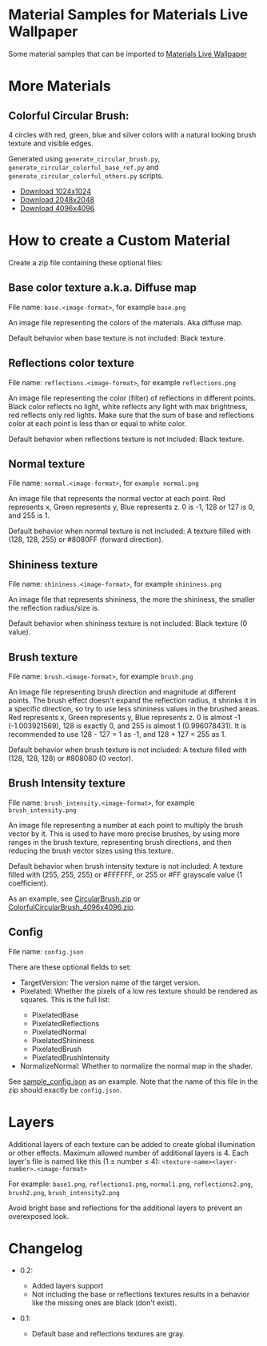 # Material Samples for Materials Live Wallpaper

Some material samples that can be imported to [Materials Live Wallpaper](https://github.com/Reminimalism/MaterialsLiveWallpaper)

# More Materials

## Colorful Circular Brush:

4 circles with red, green, blue and silver colors with a natural looking brush texture and visible edges.

Generated using `generate_circular_brush.py`, `generate_circular_colorful_base_ref.py` and `generate_circular_colorful_others.py` scripts.

  - [Download 1024x1024](https://github.com/Reminimalism/MaterialsLiveWallpaperMaterialSamples/raw/master/More%20Materials/ColorfulCircularBrush_1024x1024.zip)
  - [Download 2048x2048](https://github.com/Reminimalism/MaterialsLiveWallpaperMaterialSamples/raw/master/More%20Materials/ColorfulCircularBrush_2048x2048.zip)
  - [Download 4096x4096](https://github.com/Reminimalism/MaterialsLiveWallpaperMaterialSamples/raw/master/More%20Materials/ColorfulCircularBrush_2048x2048.zip)

# How to create a Custom Material

Create a zip file containing these optional files:

## Base color texture a.k.a. Diffuse map
File name: `base.<image-format>`, for example `base.png`

An image file representing the colors of the materials. Aka diffuse map.

Default behavior when base texture is not included: Black texture.

## Reflections color texture
File name: `reflections.<image-format>`, for example `reflections.png`

An image file representing the color (filter) of reflections in different points.
Black color reflects no light, white reflects any light with max brightness, red reflects only red lights.
Make sure that the sum of base and reflections color at each point is less than or equal to white color.

Default behavior when reflections texture is not included: Black texture.

## Normal texture
File name: `normal.<image-format>`, for `example normal.png`

An image file that represents the normal vector at each point.
Red represents x, Green represents y, Blue represents z. 0 is -1, 128 or 127 is 0, and 255 is 1.

Default behavior when normal texture is not included: A texture filled with (128, 128, 255) or #8080FF (forward direction).

## Shininess texture
File name: `shininess.<image-format>`, for example `shininess.png`

An image file that represents shininess, the more the shininess, the smaller the reflection radius/size is.

Default behavior when shininess texture is not included: Black texture (0 value).

## Brush texture
File name: `brush.<image-format>`, for example `brush.png`

An image file representing brush direction and magnitude at different points.
The brush effect doesn't expand the reflection radius, it shrinks it in a specific direction, so try to use less shininess values in the brushed areas.
Red represents x, Green represents y, Blue represents z.
0 is almost -1 (-1.003921569), 128 is exactly 0, and 255 is almost 1 (0.996078431).
It is recommended to use 128 - 127 = 1 as -1, and 128 + 127 = 255 as 1.

Default behavior when brush texture is not included: A texture filled with (128, 128, 128) or #808080 (0 vector).

## Brush Intensity texture
File name: `brush_intensity.<image-format>`, for example `brush_intensity.png`

An image file representing a number at each point to multiply the brush vector by it.
This is used to have more precise brushes, by using more ranges in the brush texture, representing brush directions, and then reducing the brush vector sizes using this texture.

Default behavior when brush intensity texture is not included: A texture filled with (255, 255, 255) or #FFFFFF, or 255 or #FF grayscale value (1 coefficient).

As an example, see [CircularBrush.zip](https://github.com/Reminimalism/MaterialsLiveWallpaperMaterialSamples/raw/master/Materials/CircularBrush.zip)
or [ColorfulCircularBrush_4096x4096.zip](https://github.com/Reminimalism/MaterialsLiveWallpaperMaterialSamples/raw/master/More%20Materials/ColorfulCircularBrush_4096x4096.zip).

## Config
File name: `config.json`

There are these optional fields to set:

  - TargetVersion: The version name of the target version.
  - Pixelated<texture-name>: Whether the pixels of a low res texture should be rendered as squares. This is the full list:
    - PixelatedBase
    - PixelatedReflections
    - PixelatedNormal
    - PixelatedShininess
    - PixelatedBrush
    - PixelatedBrushIntensity
  - NormalizeNormal: Whether to normalize the normal map in the shader.

See [sample_config.json](https://github.com/Reminimalism/MaterialsLiveWallpaperMaterialSamples/blob/master/sample_config.json) as an example.
Note that the name of this file in the zip should exactly be `config.json`.

# Layers

Additional layers of each texture can be added to create global illumination or other effects.
Maximum allowed number of additional layers is 4.
Each layer's file is named like this (1 ≤ number ≤ 4): `<texture-name><layer-number>.<image-format>`

For example: `base1.png`, `reflections1.png`, `normal1.png`, `reflections2.png`, `brush2.png`, `brush_intensity2.png`

Avoid bright base and reflections for the additional layers to prevent an overexposed look.

# Changelog

- 0.2:
  - Added layers support
  - Not including the base or reflections textures results in a behavior like the missing ones are black (don't exist).

- 0.1:
  - Default base and reflections textures are gray.
